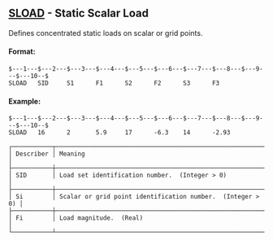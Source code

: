 ## [SLOAD](https://help.hexagonmi.com/bundle/MSC_Nastran_2022.4/page/Nastran_Combined_Book/qrg/bulkqrs/TOC.SLOAD.xhtml) - Static Scalar Load

Defines concentrated static loads on scalar or grid points.

#### Format:

```nastran
$---1---$---2---$---3---$---4---$---5---$---6---$---7---$---8---$---9---$---10--$
SLOAD   SID     S1      F1      S2      F2      S3      F3                      
```
#### Example:

```nastran
$---1---$---2---$---3---$---4---$---5---$---6---$---7---$---8---$---9---$---10--$
SLOAD   16      2       5.9     17      -6.3    14      -2.93                   
```
```text
┌───────────┬────────────────────────────────────────────────────────────┐
│ Describer │ Meaning                                                    │
├───────────┼────────────────────────────────────────────────────────────┤
│ SID       │ Load set identification number.  (Integer > 0)             │
├───────────┼────────────────────────────────────────────────────────────┤
│ Si        │ Scalar or grid point identification number.  (Integer > 0) │
├───────────┼────────────────────────────────────────────────────────────┤
│ Fi        │ Load magnitude.  (Real)                                    │
└───────────┴────────────────────────────────────────────────────────────┘
```
